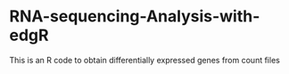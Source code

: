 # RNA-sequencing-Analysis-with-edgR
This is an R code to obtain differentially expressed genes from count files
